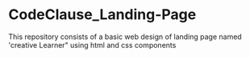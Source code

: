 # CodeClause_Landing-Page
This repository consists of a basic web design of landing page named 'creative Learner" using html and css components
